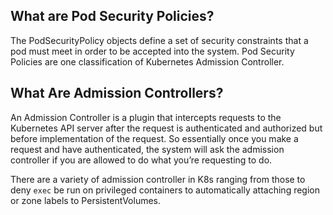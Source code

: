 What are Pod Security Policies?
-------------------------------
The PodSecurityPolicy objects define a set of security constraints that a pod must meet in order to be accepted into the system. Pod Security Policies are one classification of Kubernetes Admission Controller.

What Are Admission Controllers?
-------------------------------
An Admission Controller is a plugin that intercepts requests to the Kubernetes API server after the request is authenticated and authorized but before implementation of the request.  So essentially once you make a request and have authenticated, the system will ask the admission controller if you are allowed to do what you’re requesting to do.

There are a variety of admission controller in K8s ranging from those to deny `exec` be run on privileged containers to automatically attaching region or zone labels to PersistentVolumes.
